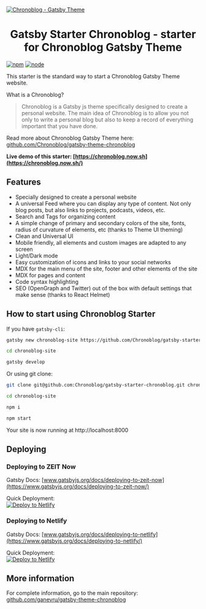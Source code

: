 <a href="https://chronoblog.now.sh" target="_blank">
<img src="https://github.com/Chronoblog/gatsby-theme-chronoblog/raw/master/assets/st-banner-chronoblog.png" alt="Chronoblog - Gatsby Theme" />
</a>

<h1 align="center">
Gatsby Starter Chronoblog - starter for Chronoblog Gatsby Theme
</h1>

[![npm](https://img.shields.io/npm/v/gatsby-theme-chronoblog?color=brightgreen)](https://www.npmjs.com/package/gatsby-theme-chronoblog) [![node](https://img.shields.io/node/v/gatsby-theme-chronoblog)](https://www.npmjs.com/package/gatsby-theme-chronoblog)

This starter is the standard way to start a Chronoblog Gatsby Theme website.

What is a Chronoblog?

> Chronoblog is a Gatsby js theme specifically designed to create a personal website. The main idea of ​​Chronoblog is to allow you not only to write a personal blog but also to keep a record of everything important that you have done.

Read more about Chronoblog Gatsby Theme here: [github.com/Chronoblog/gatsby-theme-chronoblog](https://github.com/Chronoblog/gatsby-theme-chronoblog)

**Live demo of this starter: [https://chronoblog.now.sh](https://chronoblog.now.sh/)**

## Features

- Specially designed to create a personal website
- A universal Feed where you can display any type of content. Not only blog posts, but also links to projects, podcasts, videos, etc.
- Search and Tags for organizing content
- A simple change of primary and secondary colors of the site, fonts, radius of curvature of elements, etc (thanks to Theme UI theming)
- Clean and Universal UI
- Mobile friendly, all elements and custom images are adapted to any screen
- Light/Dark mode
- Easy customization of icons and links to your social networks
- MDX for the main menu of the site, footer and other elements of the site
- MDX for pages and content
- Code syntax highlighting
- SEO (OpenGraph and Twitter) out of the box with default settings that make sense (thanks to React Helmet)

## How to start using Chronoblog Starter

If you have `gatsby-cli`:

```sh
gatsby new chronoblog-site https://github.com/Chronoblog/gatsby-starter-chronoblog

cd chronoblog-site

gatsby develop
```

Or using git clone:

```sh
git clone git@github.com:Chronoblog/gatsby-starter-chronoblog.git chronoblog-site

cd chronoblog-site

npm i

npm start
```

Your site is now running at http://localhost:8000

## Deploying

### Deploying to ZEIT Now

Gatsby Docs: [www.gatsbyjs.org/docs/deploying-to-zeit-now](https://www.gatsbyjs.org/docs/deploying-to-zeit-now/)

Quick Deployment:  
[![Deploy to Netlify](https://www.netlify.com/img/deploy/button.svg)](https://app.netlify.com/start/deploy?repository=https://github.com/Chronoblog/gatsby-starter-chronoblog)

### Deploying to Netlify

Gatsby Docs: [www.gatsbyjs.org/docs/deploying-to-netlify](https://www.gatsbyjs.org/docs/deploying-to-netlify/)

Quick Deployment:  
[![Deploy to Netlify](https://www.netlify.com/img/deploy/button.svg)](https://app.netlify.com/start/deploy?repository=https://github.com/Chronoblog/gatsby-starter-chronoblog)

## More information

For complete information, go to the main repository: [github.com/ganevru/gatsby-theme-chronoblog](https://github.com/Chronoblog/gatsby-theme-chronoblog)
